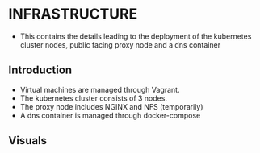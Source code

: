 # INFRASTRUCTURE
* This contains the details leading to the deployment of the kubernetes cluster nodes, public facing proxy node and a dns container 

## Introduction
* Virtual machines are managed through Vagrant.
* The kubernetes cluster consists of 3 nodes.
* The proxy node includes NGINX and NFS (temporarily)
* A dns container is managed through docker-compose

## Visuals





